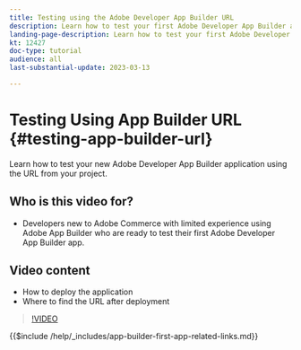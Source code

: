 ```yaml
---
title: Testing using the Adobe Developer App Builder URL
description: Learn how to test your first Adobe Developer App Builder app from the provided App Builder URL for your project.
landing-page-description: Learn how to test your first Adobe Developer App Builder app from the provided URL from your project.
kt: 12427
doc-type: tutorial
audience: all
last-substantial-update: 2023-03-13

---
```


# Testing Using App Builder URL {#testing-app-builder-url}

Learn how to test your new Adobe Developer App Builder application using the URL from your project.

## Who is this video for?

* Developers new to Adobe Commerce with limited experience using Adobe App Builder who are ready to test their first Adobe Developer App Builder app.

## Video content

* How to deploy the application
* Where to find the URL after deployment

>[!VIDEO](https://video.tv.adobe.com/v/3416664)

{{$include /help/_includes/app-builder-first-app-related-links.md}}
